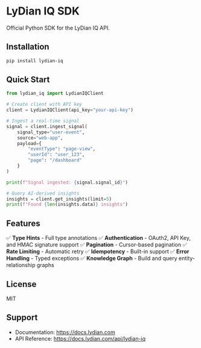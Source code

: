 # LyDian IQ SDK

Official Python SDK for the LyDian IQ API.

## Installation

```bash
pip install lydian-iq
```

## Quick Start

```python
from lydian_iq import LydianIQClient

# Create client with API key
client = LydianIQClient(api_key="your-api-key")

# Ingest a real-time signal
signal = client.ingest_signal(
    signal_type="user-event",
    source="web-app",
    payload={
        "eventType": "page-view",
        "userId": "user_123",
        "page": "/dashboard"
    }
)

print(f"Signal ingested: {signal.signal_id}")

# Query AI-derived insights
insights = client.get_insights(limit=5)
print(f"Found {len(insights.data)} insights")
```

## Features

✅ **Type Hints** - Full type annotations
✅ **Authentication** - OAuth2, API Key, and HMAC signature support
✅ **Pagination** - Cursor-based pagination
✅ **Rate Limiting** - Automatic retry
✅ **Idempotency** - Built-in support
✅ **Error Handling** - Typed exceptions
✅ **Knowledge Graph** - Build and query entity-relationship graphs

## License

MIT

## Support

- Documentation: https://docs.lydian.com
- API Reference: https://docs.lydian.com/api/lydian-iq
